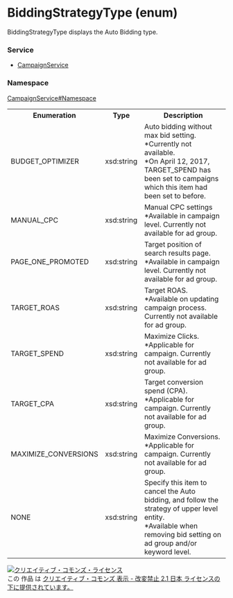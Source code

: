 # BiddingStrategyType (enum)
BiddingStrategyType displays the Auto Bidding type.

### Service
+ [CampaignService](../../services/CampaignService.md)

### Namespace
[CampaignService#Namespace](../../services/CampaignService.md#namespace)

<table>
 <tr>
  <th>Enumeration </th>
  <th>Type</th>
  <th>Description</th>
 <tr>
  <td>BUDGET_OPTIMIZER</td>
  <td>xsd:string</td>
  <td>Auto bidding without max bid setting.<br>*Currently not available.<br>*On April 12, 2017, TARGET_SPEND has been set to campaigns which this item had been set to before.</td>
 </tr>
 <tr>
  <td>MANUAL_CPC</td>
  <td>xsd:string</td>
  <td>Manual CPC settings<br>*Available in campaign level. Currently not available for ad group.</td>
 </tr>
 <tr>
  <td>PAGE_ONE_PROMOTED</td>
  <td>xsd:string</td>
  <td>Target position of search results page.<br>*Available in campaign level. Currently not available for ad group.</td>
 </tr>
 <tr>
  <td>TARGET_ROAS</td>
  <td>xsd:string</td>
  <td>Target ROAS.<br>*Available on updating campaign process. Currently not available for ad group.</td>
 </tr>
 <tr>
  <td>TARGET_SPEND</td>
  <td>xsd:string</td>
  <td>Maximize Clicks.<br>*Applicable for campaign. Currently not available for ad group.</td>
 </tr>
 <tr>
  <td>TARGET_CPA</td>
  <td>xsd:string</td>
  <td>Target conversion spend (CPA).<br>*Applicable for campaign. Currently not available for ad group.</td>
 </tr>
 <tr>
  <td>MAXIMIZE_CONVERSIONS</td>
  <td>xsd:string</td>
  <td>Maximize Conversions.<br>*Applicable for campaign. Currently not available for ad group.</td>
 </tr>
 <tr>
  <td>NONE</td>
  <td>xsd:string</td>
  <td>Specify this item to cancel the Auto bidding, and follow the strategy of upper level entity.<br>*Available when removing bid setting on ad group and/or keyword level.</td>
 </tr>
</table>

<a rel="license" href="http://creativecommons.org/licenses/by-nd/2.1/jp/"><img alt="クリエイティブ・コモンズ・ライセンス" style="border-width:0" src="https://i.creativecommons.org/l/by-nd/2.1/jp/88x31.png" /></a><br />この 作品 は <a rel="license" href="http://creativecommons.org/licenses/by-nd/2.1/jp/">クリエイティブ・コモンズ 表示 - 改変禁止 2.1 日本 ライセンスの下に提供されています。</a>
